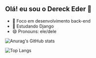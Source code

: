 ## Olá! eu sou o Dereck Eder 👋

- 🔭 Foco em desenvolvimento back-end
- 🌱 Estudando Django
- 😄 Pronouns: ele/dele

![Anurag's GitHub stats](https://github-readme-stats.vercel.app/api?username=decknho&show_icons=true&theme=radical)

![Top Langs](https://github-readme-stats.vercel.app/api/top-langs/?username=decknho&layout=compact)
